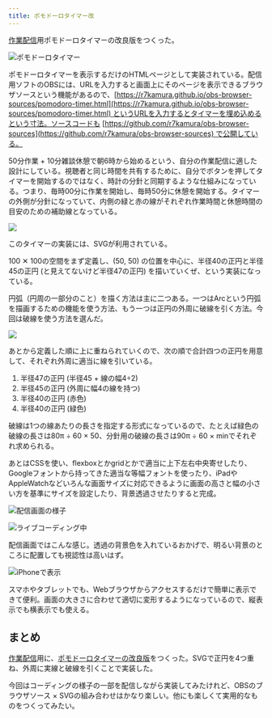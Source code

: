 ```yaml
---
title: ポモドーロタイマー改
---
```

[作業配信](https://www.youtube.com/c/r7kamura)用ポモドーロタイマーの改良版をつくった。

![](https://lh3.googleusercontent.com/p4E462nLgNyBAFt7kMz4fTTKXkesIsBchBdIN3nuTaJSoxXdNizX-FE0rEomgRx2ooJ0NYI0cmXeUWfd9JmBUkY8OPNHV0OYR1-Bfl6_1xL1k8Ow61rMjOY369QRsPU2c7_uvxlkgwNs26dkqUtwR_Oq2ruhBSag0DmIOrF4jmDJe6rC3aoPusBkdQ "ポモドーロタイマー")

ポモドーロタイマーを表示するだけのHTMLページとして実装されている。配信用ソフトのOBSには、URLを入力すると画面上にそのページを表示できるブラウザソースという機能があるので、[https://r7kamura.github.io/obs-browser-sources/pomodoro-timer.html](https://r7kamura.github.io/obs-browser-sources/pomodoro-timer.html) というURLを入力するとタイマーを埋め込めるという寸法。ソースコードも [https://github.com/r7kamura/obs-browser-sources](https://github.com/r7kamura/obs-browser-sources) で公開している。

50分作業 + 10分雑談休憩で朝6時から始めるという、自分の作業配信に適した設計にしている。視聴者と同じ時間を共有するために、自分でボタンを押してタイマーを開始するのではなく、時計の分針と同期するような仕組みになっている。つまり、毎時00分に作業を開始し、毎時50分に休憩を開始する。タイマーの外側が分針になっていて、内側の緑と赤の線がそれぞれ作業時間と休憩時間の目安のための補助線となっている。

![](https://lh5.googleusercontent.com/YEFYu7sTbGkHuOLsLPj8nZrpirWybGDOtvXt-Z9IT0DrcdtrmHiM0UBC2xs4Tzf7AihtPimDW_Zy401N9tK_O5FSFvJ9NW5jrKPS_YijeQd7Ea2kvOCnIi2PPwEFgwqhoY4aVBCSNX7F_oaucLuQlIQyeCdOzTNveM3DEGG0O7PY3ESUDhk5Tg2-Vg)

このタイマーの実装には、SVGが利用されている。

100 ✕ 100の空間をまず定義し、(50, 50) の位置を中心に、半径40の正円と半径45の正円 (と見えてないけど半径47の正円) を描いていくぜ、という実装になっている。

円弧（円周の一部分のこと）を描く方法は主に二つある。一つはArcという円弧を描画するための機能を使う方法、もう一つは正円の外周に破線を引く方法。今回は破線を使う方法を選んだ。

![](https://lh5.googleusercontent.com/kQU_pLXL4Lo9s6A6Uq4CmrV6tuHuUVDC-s0O2uwvK3WvARZK5TRHxQ4orp_lgJ-07ORIR-PhCQ4xSa012oWbsDsLx89AWumojlvYBFbSFsufcZiN6XSA3AaarzFh_m42ldi6NL-eNg2NFR-t5DVJX97GxAbhzLUV8oPVwpIYOKrqm2amqXfTWGVOPA)

あとから定義した順に上に重ねられていくので、次の順で合計四つの正円を用意して、それぞれ外周に適当に線を引いている。

1.  半径47の正円 (半径45 + 線の幅4÷2)
2.  半径45の正円 (外周に幅4の線を持つ)
3.  半径40の正円 (赤色)
4.  半径40の正円 (緑色)

破線は1つの線あたりの長さを指定する形式になっているので、たとえば緑色の破線の長さは80π ÷ 60 × 50、分針用の破線の長さは90π ÷ 60 × minでそれぞれ求められる。

あとはCSSを使い、flexboxとかgridとかで適当に上下左右中央寄せしたり、Googleフォントから持ってきた適当な等幅フォントを使ったり、iPadやAppleWatchなどいろんな画面サイズに対応できるように画面の高さと幅の小さい方を基準にサイズを設定したり、背景透過させたりすると完成。

![](https://lh4.googleusercontent.com/4ED9P3s5KVqUK6Xw1jtxJPyV_5UOIzKeBo9CqwCLHgAZJGiBIkuzC594_4Gsjb85f325kXQXd9h4D8q8jgYxgGg9UjYGtid0jJKEuT8_powpHbAivY_wXuXtOaK7tJlaJIcOtFlhAzALhr-hdSc2DztL5IDlF08cg6UEG0ISpTTElSDP9DuuWHWnNg "配信画面の様子")

![](https://lh6.googleusercontent.com/XX3RtqxQWZeA1CpI2YlaKdUy-JjHQBKU_4aSoaCC6zvBWW6xMLUf2qhneFqGhvQHBV6WTlgeP0NVvuwy8RQlepzPH2IP6in06QmEPXmR0kfNNMlLO83Pi5gOVjD4h7Z2fNmcEJzthDM4oI8FPKj6YRoTP7jFrKDXMq1mGgHxFDkblBg-F7wXh0CVpQ "ライブコーディング中")

配信画面ではこんな感じ。透過の背景色を入れているおかげで、明るい背景のところに配置しても視認性は高いはず。

![](https://lh5.googleusercontent.com/K9SfyMH11orYiCV0X36FDgK1ZRNeuZbevVx54UrXNm8ViUZWir6IIwrUZ68ObDVjqdbaAdR523Zi1gZSlntU2QIcqo7wgmBsU3DxO4oDbFMCdIJhQS1BGE1ZC-xCqXP0wEWHYOFBSfkhdoJSUT8-zpZXUzjm1AYTDBNGrv684fASPC5Fn44YwiqJgQ "iPhoneで表示")

スマホやタブレットでも、Webブラウザからアクセスするだけで簡単に表示できて便利。画面の大きさに合わせて適切に変形するようになっているので、縦表示でも横表示でも使える。

まとめ
---

[作業配信](https://www.youtube.com/c/r7kamura)用に、[ポモドーロタイマーの改良版](https://github.com/r7kamura/obs-browser-sources)をつくった。SVGで正円を4つ重ね、外周に実線と破線を引くことで実装した。

今回はコーディングの様子の一部を配信しながら実装してみたけれど、OBSのブラウザソース × SVGの組み合わせはかなり楽しい。他にも楽しくて実用的なものをつくってみたい。
